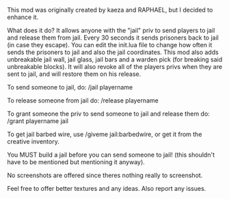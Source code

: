 This mod was originally created by kaeza and RAPHAEL, but I decided to enhance it.

What does it do? It allows anyone with the "jail" priv to send players to jail and release them from jail. Every 30 seconds it sends prisoners back to jail (in case they escape). You can edit the init.lua file to change how often it sends the prisoners to jail and also the jail coordinates. This mod also adds unbreakable jail wall, jail glass, jail bars and a warden pick (for breaking said unbreakable blocks). It will also revoke all of the players privs when they are sent to jail, and will restore them on his release.

To send someone to jail, do:
/jail playername

To release someone from jail do:
/release playername

To grant someone the priv to send someone to jail and release them do:
/grant playername jail

To get jail barbed wire, use /giveme jail:barbedwire, or get it from the creative inventory.

You MUST build a jail before you can send someone to jail! (this shouldn't have to be mentioned but mentioning it anyway).

No screenshots are offered since theres nothing really to screenshot.

Feel free to offer better textures and any ideas. Also report any issues.
